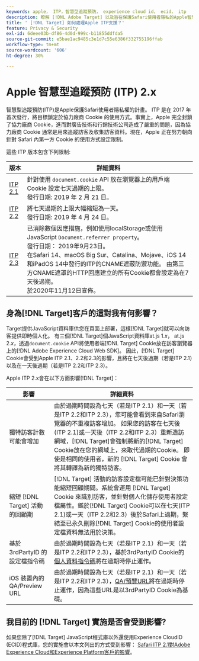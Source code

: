 ```yaml
---
keywords: apple， ITP，智慧型追蹤預防， experience cloud id， ecid， itp
description: 瞭解 [!DNL Adobe Target] 以及旨在保護Safari使用者隱私的Apple智慧型追蹤預防(ITP)計畫的影響。
title: ' [!DNL Target] 如何處理Apple ITP支援？'
feature: Privacy & Security
exl-id: 6deee03b-df86-4d0d-999c-b11855ddfda5
source-git-commit: e5bae1ac9485c3e1d7c55e6386f332755196ffab
workflow-type: tm+mt
source-wordcount: '606'
ht-degree: 30%

---
```


# Apple 智慧型追蹤預防 (ITP) 2.x

智慧型追蹤預防(ITP)是Apple保護Safari使用者隱私權的計畫。 ITP 是在 2017 年首次發行，將目標鎖定於協力廠商 Cookie 的使用方式。事實上，Apple 完全封鎖了協力廠商 Cookie，進而對廣告技術和行銷技術公司造成了嚴重的問題，因為協力廠商 Cookie 通常是用來追蹤訪客及收集訪客資料。現在，Apple 正在努力朝向針對 Safari 內第一方 Cookie 的使用方式設定限制。

這些 ITP 版本包含下列限制:

| 版本 | 詳細資料 |
| --- | --- |
| [ITP 2.1](https://webkit.org/blog/8613/intelligent-tracking-prevention-2-1/) | 針對使用 `document.cookie` API 放在瀏覽器上的用戶端 Cookie 設定七天過期的上限。<br />發行日期: 2019 年 2 月 21 日。 |
| [ITP 2.2](https://webkit.org/blog/8828/intelligent-tracking-prevention-2-2/) | 將七天過期的上限大幅縮短為一天。<br />發行日期: 2019 年 4 月 24 日。 |
| [ITP 2.3](https://webkit.org/blog/9521/intelligent-tracking-prevention-2-3/) | 已消除數個因應措施，例如使用localStorage或使用JavaScript `Document.referrer property`。<br />發行日期： 2019年9月23日。<br />在Safari 14、macOS Big Sur、Catalina、Mojave、iOS 14和iPadOS 14中發行的ITP的CNAME遮蔽防禦功能。 由第三方CNAME遮罩的HTTP回應建立的所有Cookie都會設定為在7天後過期。<br />於2020年11月12日宣佈。 |

## 身為[!DNL Target]客戶的這對我有何影響？

Target提供JavaScript資料庫供您在頁面上部署，這樣[!DNL Target]就可以向訪客提供即時個人化。 有三個[!DNL Target]個JavaScript資料庫at.js 1.*x*， at.js 2.*x*，透過`document.cookie` API將使用者端[!DNL Target] Cookie放在訪客瀏覽器上的[!DNL Adobe Experience Cloud Web SDK]。 因此，[!DNL Target] Cookie會受到Apple ITP 2.1、2.2和2.3的影響，且將在七天後過期（若是ITP 2.1）以及在一天後過期（若是ITP 2.2和ITP 2.3）。

Apple ITP 2.x會在以下方面影響[!DNL Target]：

| 影響 | 詳細資料 |
| --- | --- |
| 獨特訪客計數可能會增加 | 由於過期時間設為七天（若是ITP 2.1）和一天（若是ITP 2.2和ITP 2.3），您可能會看到來自Safari瀏覽器的不重複訪客增加。 如果您的訪客在七天後(ITP 2.1)或一天後（ITP 2.2和ITP 2.3）重新造訪網域，[!DNL Target]會強制將新的[!DNL Target] Cookie放在您的網域上，來取代過期的Cookie。 即使是相同的使用者，新的 [!DNL Target] Cookie 會將其轉譯為新的獨特訪客。 |
| 縮短 [!DNL Target] 活動的回顧期 | [!DNL Target] 活動的訪客設定檔可能已針對決策功能縮短回顧期間。系統會運用 [!DNL Target] Cookie 來識別訪客，並針對個人化儲存使用者設定檔屬性。鑑於[!DNL Target] Cookie可以在七天(ITP 2.1)或一天（ITP 2.2和2.3）後於Safari上過期，繫結至已永久刪除[!DNL Target] Cookie的使用者設定檔資料無法用於決策。 |
| 基於 3rdPartyID 的設定檔指令碼 | 由於過期時間設為七天（若是ITP 2.1）和一天（若是ITP 2.2和ITP 2.3），基於3rdPartyID Cookie的[個人資料指令碼](https://experienceleague.adobe.com/docs/target/using/audiences/visitor-profiles/profile-parameters.html?lang=zh-Hant)將在過期時停止運作。 |
| iOS 裝置內的 QA/Preview URL | 由於過期時間設為七天（若是ITP 2.1）和一天（若是ITP 2.2和ITP 2.3），[QA/預覽URL](https://experienceleague.adobe.com/docs/target/using/activities/activity-qa/activity-qa.html?lang=zh-Hant)將在過期時停止運作，因為這些URL是以3rdPartyID Cookie為基礎。 |

## 我目前的 [!DNL Target] 實施是否會受到影響?

如果您除了[!DNL Target] JavaScript程式庫以外還使用Experience CloudID (ECID)程式庫，您的實施會以本文列出的方式受到影響： [Safari ITP 2.1對Adobe Experience Cloud和Experience Platform客戶的影響](https://medium.com/adobetech/safari-itp-2-1-impact-on-adobe-experience-cloud-customers-9439cecb55ac)。
